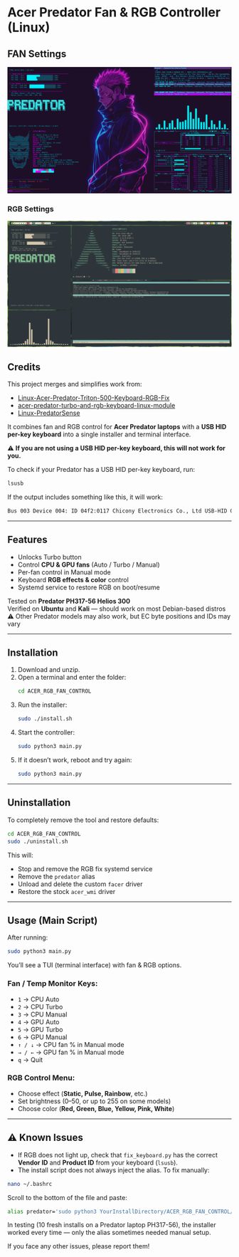 # Acer Predator Fan & RGB Controller (Linux)

## FAN Settings
![Fan Control Screenshot](ubuntu.png)

### RGB Settings
![RGB Control Screenshot](arch.png)

## Credits
This project merges and simplifies work from:
- [Linux-Acer-Predator-Triton-500-Keyboard-RGB-Fix](https://github.com/DoStraTech)
- [acer-predator-turbo-and-rgb-keyboard-linux-module](https://github.com/JafarAkhondali)
- [Linux-PredatorSense](https://github.com/snowyoneill)

It combines fan and RGB control for **Acer Predator laptops** with a **USB HID per-key keyboard** into a single installer and terminal interface.

⚠️ **If you are not using a USB HID per-key keyboard, this will not work for you.**

To check if your Predator has a USB HID per-key keyboard, run:
```bash
lsusb
```
If the output includes something like this, it will work:
```bash
Bus 003 Device 004: ID 04f2:0117 Chicony Electronics Co., Ltd USB-HID Gaming Keyboard (C)
```

---

## Features
- Unlocks Turbo button
- Control **CPU & GPU fans** (Auto / Turbo / Manual)
- Per-fan control in Manual mode
- Keyboard **RGB effects & color** control
- Systemd service to restore RGB on boot/resume

Tested on **Predator PH317-56 Helios 300**  
Verified on **Ubuntu** and **Kali** — should work on most Debian-based distros  
⚠️ Other Predator models may also work, but EC byte positions and IDs may vary

---

## Installation
1. Download and unzip.  
2. Open a terminal and enter the folder:
   ```bash
   cd ACER_RGB_FAN_CONTROL
   ```
3. Run the installer:
   ```bash
   sudo ./install.sh
   ```
4. Start the controller:
   ```bash
   sudo python3 main.py
   ```
5. If it doesn’t work, reboot and try again:
   ```bash
   sudo python3 main.py
   ```

---

## Uninstallation
To completely remove the tool and restore defaults:
```bash
cd ACER_RGB_FAN_CONTROL
sudo ./uninstall.sh
```

This will:
- Stop and remove the RGB fix systemd service  
- Remove the `predator` alias  
- Unload and delete the custom `facer` driver  
- Restore the stock `acer_wmi` driver  

---

## Usage (Main Script)
After running:
```bash
sudo python3 main.py
```
You’ll see a TUI (terminal interface) with fan & RGB options.

### Fan / Temp Monitor Keys:
- `1` → CPU Auto  
- `2` → CPU Turbo  
- `3` → CPU Manual  
- `4` → GPU Auto  
- `5` → GPU Turbo  
- `6` → GPU Manual  
- `↑ / ↓` → CPU fan % in Manual mode  
- `→ / ←` → GPU fan % in Manual mode  
- `q` → Quit  

### RGB Control Menu:
- Choose effect (**Static, Pulse, Rainbow**, etc.)  
- Set brightness (0–50, or up to 255 on some models)  
- Choose color (**Red, Green, Blue, Yellow, Pink, White**)  

---

## ⚠️ Known Issues
- If RGB does not light up, check that `fix_keyboard.py` has the correct **Vendor ID** and **Product ID** from your keyboard (`lsusb`).  
- The install script does not always inject the alias. To fix manually:

```bash
nano ~/.bashrc
```

Scroll to the bottom of the file and paste:
```bash
alias predator='sudo python3 YourInstallDirectory/ACER_RGB_FAN_CONTROL/main.py'
```

In testing (10 fresh installs on a Predator laptop PH317-56), the installer worked every time — only the alias sometimes needed manual setup.  

If you face any other issues, please report them!
